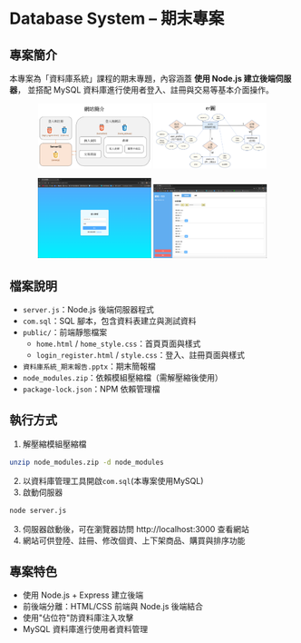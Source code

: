 # Database System – 期末專案

## 專案簡介
本專案為「資料庫系統」課程的期末專題，內容涵蓋 **使用 Node.js 建立後端伺服器**，
並搭配 MySQL 資料庫進行使用者登入、註冊與交易等基本介面操作。

<p align="center">
  <img src="../support/DB_Flow.png" alt="網站架構圖" width="200" />
  <img src="../support/DB_Er.png" alt="資料庫Er圖" width="200" />
</p>
<p align="center">
  <img src="../support/DB_Login.png" alt="登錄介面" width="200" />
  <img src="../support/DB_Home.png" alt="交易介面" width="200" />
</p>

## 檔案說明
- `server.js`：Node.js 後端伺服器程式  
- `com.sql`：SQL 腳本，包含資料表建立與測試資料  
- `public/`：前端靜態檔案
  - `home.html` / `home_style.css`：首頁頁面與樣式
  - `login_register.html` / `style.css`：登入、註冊頁面與樣式
- `資料庫系統_期末報告.pptx`：期末簡報檔  
- `node_modules.zip`：依賴模組壓縮檔（需解壓縮後使用）  
- `package-lock.json`：NPM 依賴管理檔  

## 執行方式
1. 解壓縮模組壓縮檔
```bash
unzip node_modules.zip -d node_modules
```
2. 以資料庫管理工具開啟`com.sql`(本專案使用MySQL)
3. 啟動伺服器
```bash
node server.js
```
3. 伺服器啟動後，可在瀏覽器訪問 http://localhost:3000 查看網站  
4. 網站可供登陸、註冊、修改個資、上下架商品、購買與排序功能

## 專案特色
- 使用 Node.js + Express 建立後端
- 前後端分離：HTML/CSS 前端與 Node.js 後端結合
- 使用"佔位符"防資料庫注入攻擊
- MySQL 資料庫進行使用者資料管理